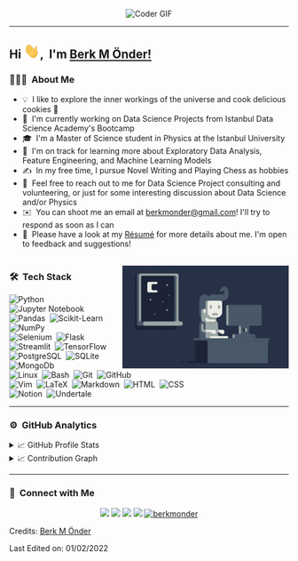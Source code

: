<!--
- 🔭 I’m currently working on ...
- 🌱 I’m currently learning ...
- 👯 I’m looking to collaborate on ...
- 🤔 I’m looking for help with ...
- 💬 Ask me about ...
- 📫 How to reach me: ...
- 😄 Pronouns: ...
- ⚡ Fun fact: ...
-->

<p align="center">
  <img src="https://media.giphy.com/media/SWoSkN6DxTszqIKEqv/giphy.gif" alt="Coder GIF" width="500" height="400">
</p>

-----
## Hi <img src="hi.gif" width="29px">, &nbsp;I'm [Berk M Önder!](https://berkmonder.github.io)

### 👨🏻‍💻 &nbsp;About Me

- 💡 &nbsp;I like to explore the inner workings of the universe and cook delicious cookies 🍪
- 🔭 &nbsp;I'm currently working on Data Science Projects from Istanbul Data Science Academy's Bootcamp 
- 🎓 &nbsp;I'm a Master of Science student in Physics at the Istanbul University
- 🌱 &nbsp;I'm on track for learning more about Exploratory Data Analysis, Feature Engineering, and Machine Learning Models
- ✍️ &nbsp;In my free time, I pursue Novel Writing and Playing Chess as hobbies
- 💬 &nbsp;Feel free to reach out to me for Data Science Project consulting and volunteering, or just for some interesting discussion about Data Science and/or Physics
- ✉️ &nbsp;You can shoot me an email at berkmonder@gmail.com! I'll try to respond as soon as I can
- 📄 &nbsp;Please have a look at my [Résumé](https://berkmonder.github.io) for more details about me. I'm open to feedback and suggestions!
<br/><br/>

<img alt="Night Coding" src="night_coding.gif" align="right"/>

### 🛠 &nbsp;Tech Stack

![Python](https://img.shields.io/badge/-Python-05122A?style=flat&logo=python)&nbsp;
![Jupyter Notebook](https://img.shields.io/badge/-Jupyter_Notebook-05122A?style=flat&logo=Jupyter)&nbsp;
![Pandas](https://img.shields.io/badge/-Pandas-05122A?style=flat&logo=pandas)&nbsp;
![Scikit-Learn](https://img.shields.io/badge/-Scikit_Learn-05122A?style=flat&logo=scikit-learn)&nbsp;
![NumPy](https://img.shields.io/badge/-NumPy-05122A?style=flat&logo=NumPy&logoColor=276DC3)\
![Selenium](https://img.shields.io/badge/-Selenium-05122A?style=flat&logo=Selenium)&nbsp;
![Flask](https://img.shields.io/badge/-Flask-05122A?style=flat&logo=flask)&nbsp;
![Streamlit](https://img.shields.io/badge/-Streamlit-05122A?style=flat&logo=Streamlit)&nbsp;
![TensorFlow](https://img.shields.io/badge/-TensorFlow-05122A?style=flat&logo=TensorFlow)\
![PostgreSQL](https://img.shields.io/badge/-PostgreSQL-05122A?style=flat&logo=PostgreSQL)&nbsp;
![SQLite](https://img.shields.io/badge/-SQLite-05122A?style=flat&logo=SQLite&logoColor=003B57)&nbsp;
![MongoDb](https://img.shields.io/badge/-MongoDb-05122A?style=flat&logo=MongoDb)\
![Linux](https://img.shields.io/badge/-Linux-05122A?style=flat&logo=Linux)&nbsp;
![Bash](https://img.shields.io/badge/-Bash-05122A?style=flat&logo=GNUBash)&nbsp;
![Git](https://img.shields.io/badge/-Git-05122A?style=flat&logo=git)&nbsp;
![GitHub](https://img.shields.io/badge/-GitHub-05122A?style=flat&logo=github)\
![Vim](https://img.shields.io/badge/-Vim-05122A?style=flat&logo=Vim&logoColor=019733)&nbsp;
![LaTeX](https://img.shields.io/badge/-LaTeX-05122A?style=flat&logo=LaTeX&logoColor=008080)&nbsp;
![Markdown](https://img.shields.io/badge/-Markdown-05122A?style=flat&logo=markdown&logoColor=000000)&nbsp;
![HTML](https://img.shields.io/badge/-HTML-05122A?style=flat&logo=HTML5)&nbsp;
![CSS](https://img.shields.io/badge/-CSS-05122A?style=flat&logo=CSS3&logoColor=1572B6)\
![Notion](https://img.shields.io/badge/-Notion-05122A?style=flat&logo=Notion)&nbsp;
![Undertale](https://img.shields.io/badge/-Heart-05122A?style=flat&logo=Undertale&logoColor=E71D29)&nbsp;

---
### ⚙️ &nbsp;GitHub Analytics

<details>
  <summary>📈 GitHub Profile Stats</summary>
  <br/>
  <img src="https://github-readme-stats.vercel.app/api?username=berkmonder&show_icons=true&theme=chartreuse-dark" alt="GitHub Stats" align="center" width="48%" />
  <img src="https://github-readme-stats.vercel.app/api/top-langs/?username=berkmonder&layout=compact&theme=chartreuse-dark&langs_count=6" alt="GitHub Top-Langs" align="center" width="40%" />
  <br/>
 
</details>

<details>
   <summary>📈 Contribution Graph </summary>
   <br/>
   <a><img alt="Activity Graph" src="https://activity-graph.herokuapp.com/graph?username=berkmonder&bg_color=1F222E&color=F8D866&line=F85D7F&point=FFFFFF&hide_border=true" /></a>
</details>

---
### 🤝 &nbsp;Connect with Me

<p align="center">
<a href="https://berkmonder.github.io"><img src="https://img.shields.io/badge/-github.io-3423A6?style=flat&logo=Google-Chrome&logoColor=white"/></a>
<a href="https://www.linkedin.com/in/berk-monder-pi1415926535/"><img src="https://img.shields.io/badge/-Muhammed%20Berk%20Önder-0077B5?style=flat&logo=Linkedin&logoColor=white"/></a>
<a href="mailto:berkmonder@gmail.com"><img src="https://img.shields.io/badge/-berkmonder@gmail-D14836?style=flat&logo=Gmail&logoColor=white"/></a>
<a href="https://lichess.org/@/monder"><img src="https://img.shields.io/badge/-monder-05122A?style=flat&logo=Lichess&logoColor=white"/></a>
<a href="https://github.com/berkmonder">
  <img src="https://komarev.com/ghpvc/?username=berkmonder&label=Views&color=blue&style=plastic" alt="berkmonder" />
</a>
</p>

Credits: [Berk M Önder](https://github.com/berkmonder)

Last Edited on: 01/02/2022